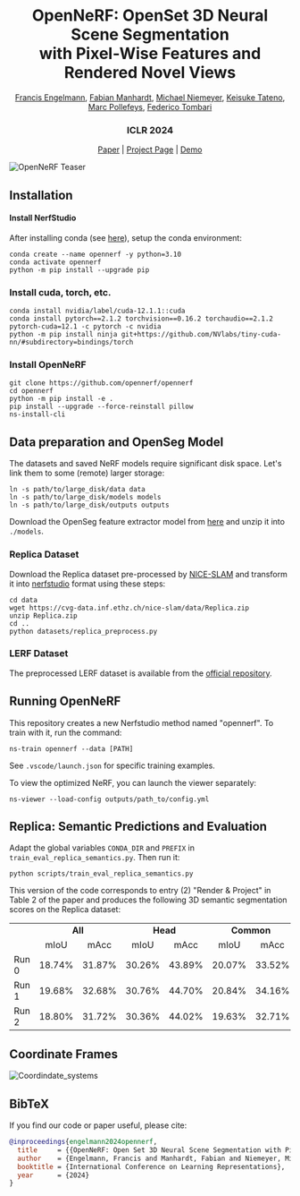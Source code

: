 <span align="center">
<h1> OpenNeRF: OpenSet 3D Neural Scene Segmentation<br>with Pixel-Wise Features and Rendered Novel Views</h1>

<a href="https://francisengelmann.github.io">Francis Engelmann</a>,
<a href="https://scholar.google.de/citations?user=bERItx8AAAAJ">Fabian Manhardt</a>,
<a href="https://m-niemeyer.github.io">Michael Niemeyer</a>,
<a href="https://scholar.google.com/citations?user=ml3laqEAAAAJ">Keisuke Tateno</a>,
<a href="https://inf.ethz.ch/people/person-detail.pollefeys.html">Marc Pollefeys</a>,
<a href="https://federicotombari.github.io">Federico Tombari</a>

<h3>ICLR 2024</h3>

<a href="https://arxiv.org/abs/2404.03650">Paper</a> |
<a href="http://opennerf.github.io">Project Page</a> |
<a href="http://opennerf.github.io/demo.html">Demo</a>

</span>

![OpenNeRF Teaser](https://opennerf.github.io/static/images/teaser.png)

## Installation

#### Install NerfStudio

After installing conda (see [here](https://docs.anaconda.com/free/miniconda/#quick-command-line-install)), setup the conda environment:

```
conda create --name opennerf -y python=3.10
conda activate opennerf
python -m pip install --upgrade pip
```

### Install cuda, torch, etc.

```
conda install nvidia/label/cuda-12.1.1::cuda
conda install pytorch==2.1.2 torchvision==0.16.2 torchaudio==2.1.2 pytorch-cuda=12.1 -c pytorch -c nvidia
python -m pip install ninja git+https://github.com/NVlabs/tiny-cuda-nn/#subdirectory=bindings/torch
```

### Install OpenNeRF

```
git clone https://github.com/opennerf/opennerf
cd opennerf
python -m pip install -e .
pip install --upgrade --force-reinstall pillow
ns-install-cli
```

## Data preparation and OpenSeg Model

The datasets and saved NeRF models require significant disk space.
Let's link them to some (remote) larger storage:
```
ln -s path/to/large_disk/data data
ln -s path/to/large_disk/models models
ln -s path/to/large_disk/outputs outputs
```

Download the OpenSeg feature extractor model from [here](https://drive.google.com/file/d/1DgyH-1124Mo8p6IUJ-ikAiwVZDDfteak/view?usp=sharing) and unzip it into `./models`.

### Replica Dataset
Download the Replica dataset pre-processed by [NICE-SLAM](https://pengsongyou.github.io/nice-slam) and transform it into [nerfstudio](https://docs.nerf.studio) format using these steps:
```
cd data
wget https://cvg-data.inf.ethz.ch/nice-slam/data/Replica.zip
unzip Replica.zip
cd ..
python datasets/replica_preprocess.py
```

### LERF Dataset
The preprocessed LERF dataset is available from the [official repository](https://drive.google.com/drive/folders/1vh0mSl7v29yaGsxleadcj-LCZOE_WEWB).

## Running OpenNeRF

This repository creates a new Nerfstudio method named "opennerf". To train with it, run the command:
```
ns-train opennerf --data [PATH]
```
See `.vscode/launch.json` for specific training examples.

To view the optimized NeRF, you can launch the viewer separately:
```
ns-viewer --load-config outputs/path_to/config.yml
```

## Replica: Semantic Predictions and Evaluation

Adapt the global variables `CONDA_DIR` and `PREFIX` in `train_eval_replica_semantics.py`. Then run it:

```
python scripts/train_eval_replica_semantics.py
```

This version of the code corresponds to entry (2) "Render & Project" in Table 2 of the paper and produces the following 3D semantic segmentation scores on the Replica dataset:

<table>
  <tr>
    <td></td>
    <td colspan=2 align="center"><b>All</b></td>
    <td colspan=2 align="center"><b>Head</b></td>
    <td colspan=2 align="center"><b>Common</b></td>
    <td colspan=2 align="center"><b>Tail</b></td>
  </tr>
  <tr>
    <td></td>
    <td align="center">mIoU</td><td align="center">mAcc</td>
    <td align="center">mIoU</td><td align="center">mAcc</td>
    <td align="center">mIoU</td><td align="center">mAcc</td>
    <td align="center">mIoU</td><td align="center">mAcc</td>
  </tr>
  <tr>
    <td>Run 0</td>
    <td align="center">18.74%</td><td align="center">31.87%</td>
    <td align="center">30.26%</td><td align="center">43.89%</td>
    <td align="center">20.07%</td><td align="center">33.52%</td>
    <td align="center">5.88%</td><td align="center">18.19%</td>
  </tr>
  <tr>
    <td>Run 1</td>
    <td align="center">19.68%</td><td align="center">32.68%</td>
    <td align="center">30.76%</td><td align="center">44.70%</td>
    <td align="center">20.84%</td><td align="center">34.16%</td>
    <td align="center">7.43%</td><td align="center">19.17%</td>
  </tr>
  <tr>
    <td>Run 2</td>
    <td align="center">18.80%</td><td align="center">31.72%</td>
    <td align="center">30.36%</td><td align="center">44.02%</td>
    <td align="center">19.63%</td><td align="center">32.71%</td>
    <td align="center">6.41%</td><td align="center">18.43%</td>
  </tr>
</table>

## Coordinate Frames

![Coordindate_systems](https://opennerf.github.io/static/images/coordinate_systems.jpg)

## BibTeX
If you find our code or paper useful, please cite:
```bibtex
@inproceedings{engelmann2024opennerf,
  title     = {{OpenNeRF: Open Set 3D Neural Scene Segmentation with Pixel-Wise Features and Rendered Novel Views}},
  author    = {Engelmann, Francis and Manhardt, Fabian and Niemeyer, Michael and Tateno, Keisuke and Pollefeys, Marc and Tombari, Federico},
  booktitle = {International Conference on Learning Representations},
  year      = {2024}
}
```
